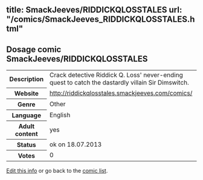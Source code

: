 title: SmackJeeves/RIDDICKQLOSSTALES
url: "/comics/SmackJeeves_RIDDICKQLOSSTALES.html"
---
Dosage comic SmackJeeves/RIDDICKQLOSSTALES
-----------------------------------------

<p id="msg"></p>
<script type="text/javascript">
if (window.location.search === '?edit_info_mail=sent_ok') {
  var elem = document.getElementById("msg");
  elem.innerHTML = 'Edited information sucessfully sent for review, which is usually done daily. Thanks!';
  elem.className = 'ok';
}
</script>
<table class="comicinfo">
<tr>
<th>Description</th><td>Crack detective Riddick Q. Loss' never-ending quest to catch the dastardly villain Sir Dimswitch.</td>
</tr>
<tr>
<th>Website</th><td><a href="http://riddickqlosstales.smackjeeves.com/comics/">http://riddickqlosstales.smackjeeves.com/comics/</a></td>
</tr>
<tr>
<th>Genre</th><td>Other</td>
</tr>
<tr>
<th>Language</th><td>English</td>
</tr>
<tr>
<th>Adult content</th><td>yes</td>
</tr>
<tr>
<th>Status</th><td>ok on 18.07.2013</td>
</tr>
<tr>
<th>Votes</th><td>0</td>
</tr>
</table>

[Edit this info](SmackJeeves_RIDDICKQLOSSTALES_edit.html) or go back to the [comic list](../comic-index.html).

